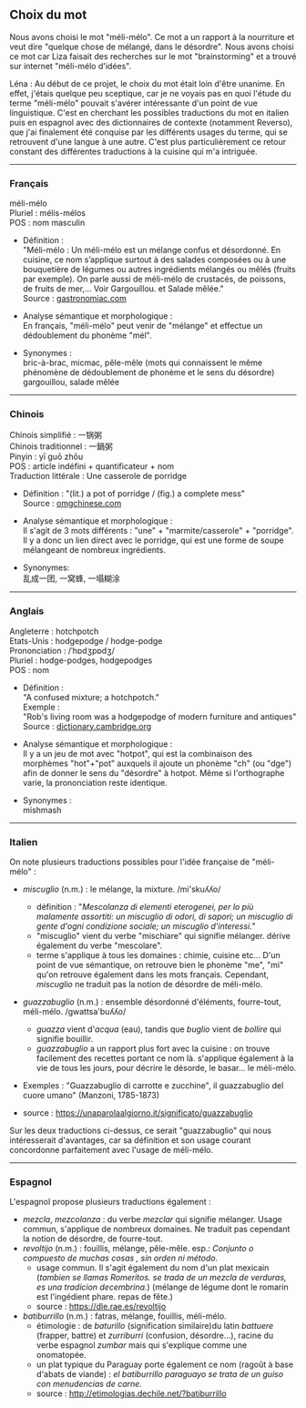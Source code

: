 ## Choix du mot

Nous avons choisi le mot "méli-mélo". Ce mot a un rapport à la nourriture et veut dire "quelque chose de mélangé, dans le désordre". Nous avons choisi ce mot car Liza faisait des recherches sur le mot "brainstorming" et a trouvé sur internet "méli-mélo d'idées".

Léna : Au début de ce projet, le choix du mot était loin d'être unanime. En effet, j'étais quelque peu sceptique, car je ne voyais pas en quoi l'étude du terme "méli-mélo" pouvait s'avérer intéressante d'un point de vue linguistique. C'est en cherchant les possibles traductions du mot en italien puis en espagnol avec des dictionnaires de contexte (notamment Reverso), que j'ai finalement été conquise par les différents usages du terme, qui se retrouvent d'une langue à une autre. C'est plus particulièrement ce retour constant des différentes traductions à la cuisine qui m'a intriguée.

---

### Français

méli-mélo<br>
Pluriel : mélis-mélos<br>
POS : nom masculin<br>

- Définition :<br>
"Méli-mélo : Un méli-mélo est un mélange confus et désordonné. En cuisine, ce nom s’applique surtout à des salades composées ou à une bouquetière de légumes ou autres ingrédients mélangés ou mêlés (fruits par exemple). On parle aussi de méli-mélo de crustacés, de poissons, de fruits de mer,… Voir Gargouillou. et Salade mêlée."<br>
Source : [gastronomiac.com](https://www.gastronomiac.com/lexique_culinaire/meli-melo/)<br>

- Analyse sémantique et morphologique :<br>
En français, "méli-mélo" peut venir de "mélange" et effectue un dédoublement du phonème "mél".<br>

- Synonymes :<br>
bric-à-brac, micmac, pêle-mêle (mots qui connaissent le même phénomène de dédoublement de phonème et le sens du désordre)<br>
gargouillou, salade mêlée<br>

---

### Chinois

Chinois simplifié : 一锅粥<br>
Chinois traditionnel : 一鍋粥<br>
Pinyin : yī guō zhōu<br>
POS : article indéfini + quantificateur + nom<br>
Traduction littérale : Une casserole de porridge<br>

 - Définition :
"(lit.) a pot of porridge / (fig.) a complete mess"<br>
Source : [omgchinese.com](https://www.omgchinese.com/dictionary/chinese/%E4%B8%80%E9%94%85%E7%B2%A5)<br>

- Analyse sémantique et morphologique :<br>
Il s'agit de 3 mots différents : "une" + "marmite/casserole" + "porridge". Il y a donc un lien direct avec le porridge, qui est une forme de soupe mélangeant de nombreux ingrédients.<br>

- Synonymes:<br>
乱成一团, 一窝蜂, 一塌糊涂<br>

---

### Anglais

Angleterre : hotchpotch<br>
Etats-Unis : hodgepodge / hodge-podge<br>
Prononciation :  /ˈhɒdʒpɒdʒ/<br>
Pluriel : hodge-podges, hodgepodges<br>
POS : nom<br>

- Définition :<br>
"A confused mixture; a hotchpotch."<br>
Exemple :<br>
"Rob's living room was a hodgepodge of modern furniture and antiques"<br>
Source : [dictionary.cambridge.org](https://dictionary.cambridge.org/fr/dictionnaire/anglais/hodgepodge)<br>

- Analyse sémantique et morphologique :<br>
Il y a un jeu de mot avec "hotpot", qui est la combinaison des morphèmes "hot"+"pot" auxquels il ajoute un phonème "ch" (ou "dge") afin de donner le sens du "désordre" à hotpot. Même si l'orthographe varie, la prononciation reste identique.<br>

- Synonymes :<br>
mishmash<br>

---

### Italien

On note plusieurs traductions  possibles pour l'idée française de "méli-mélo" : 
- *miscuglio* (n.m.) : le mélange, la mixture. /mi'skuʎʎo/
	- définition : "*Mescolanza di elementi eterogenei, per lo più malamente assortiti: un miscuglio di odori, di sapori; un miscuglio di gente d'ogni condizione sociale; un miscuglio d'interessi.*"
	- "miscuglio" vient du verbe "mischiare" qui signifie mélanger. dérive également du verbe "mescolare". 
	- terme s'applique à tous les domaines : chimie, cuisine etc...
D'un point de vue sémantique, on retrouve bien le phonème "me", "mi" qu'on retrouve également dans les mots français. Cependant, *miscuglio* ne traduit pas la notion de désordre de méli-mélo. 

- *guazzabuglio* (n.m.) : ensemble désordonné d'éléments, fourre-tout, méli-mélo. /gwattsa'buʎʎo/
	- *guazza* vient d'*acqua* (eau), tandis que *buglio* vient de *bollire* qui signifie bouillir.
	- *guazzabuglio* a un rapport plus fort avec la cuisine : on trouve facilement des recettes portant ce nom là. s'applique également à la vie de tous les jours, pour décrire le désorde, le basar... le méli-mélo.
- Exemples : "Guazzabuglio di carrotte e zucchine", il guazzabuglio del cuore umano" (Manzoni, 1785-1873)
- source : https://unaparolaalgiorno.it/significato/guazzabuglio

Sur les deux traductions ci-dessus, ce serait "guazzabuglio" qui nous intéresserait d'avantages, car sa définition et son usage courant concordonne parfaitement avec l'usage de méli-mélo.

---

### Espagnol

L'espagnol propose plusieurs traductions également : 

- *mezcla*, *mezcolanza* : du verbe *mezclar* qui signifie mélanger. Usage commun, s'applique de nombreux domaines. Ne traduit pas cependant la notion de désordre, de fourre-tout.
- *revoltijo* (n.m.) : fouillis, mélange, pêle-mêle. esp.: *Conjunto o compuesto de muchas cosas , sin orden ni método.*
	- usage commun. Il s'agit également du nom d'un plat mexicain (*tambien se llamas Romeritos. se trada de un mezcla de verduras, es una tradicion decembrina.*) (mélange de légume dont le romarin est l'ingédient phare. repas de fête.)
	- source : https://dle.rae.es/revoltijo
- *batiburrillo* (n.m.) : fatras, mélange, fouillis, méli-mélo. 
	- étimologie : de *baturillo* (signification similaire)du latin *battuere* (frapper, battre) et *zurriburri* (confusion, désordre...), racine du verbe espagnol _zumbar_ mais qui s'explique comme une onomatopée. 
	- un plat typique du Paraguay porte également ce nom (ragoût à base d'abats de viande) : *el batiburrillo paraguayo se trata de un guiso con menudencias de carne.* 
	- source : http://etimologias.dechile.net/?batiburrillo
